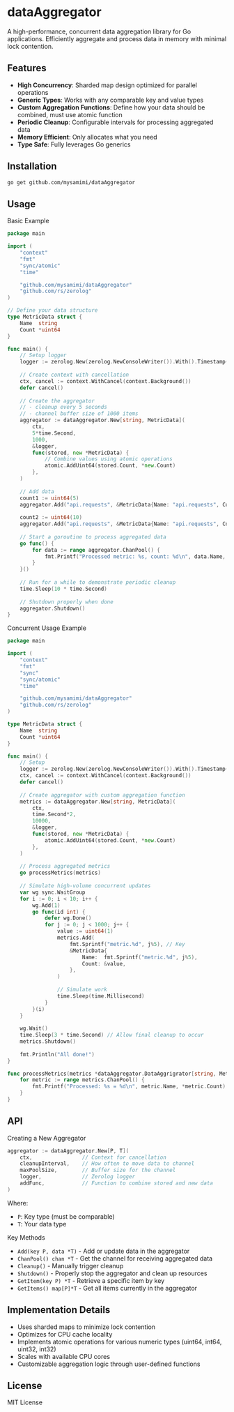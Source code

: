 # dataAggregator


A high-performance, concurrent data aggregation library for Go applications. Efficiently aggregate and process data in memory with minimal lock contention.

## Features

- **High Concurrency**: Sharded map design optimized for parallel operations
- **Generic Types**: Works with any comparable key and value types
- **Custom Aggregation Functions**: Define how your data should be combined, must use atomic function
- **Periodic Cleanup**: Configurable intervals for processing aggregated data
- **Memory Efficient**: Only allocates what you need
- **Type Safe**: Fully leverages Go generics

## Installation

```bash
go get github.com/mysamimi/dataAggregator
```

## Usage
Basic Example

```go
package main

import (
    "context"
    "fmt"
    "sync/atomic"
    "time"

    "github.com/mysamimi/dataAggregator"
    "github.com/rs/zerolog"
)

// Define your data structure
type MetricData struct {
    Name  string
    Count *uint64
}

func main() {
    // Setup logger
    logger := zerolog.New(zerolog.NewConsoleWriter()).With().Timestamp().Logger()
    
    // Create context with cancellation
    ctx, cancel := context.WithCancel(context.Background())
    defer cancel()
    
    // Create the aggregator
    // - cleanup every 5 seconds
    // - channel buffer size of 1000 items
    aggregator := dataAggregator.New[string, MetricData](
        ctx,
        5*time.Second,
        1000,
        &logger,
        func(stored, new *MetricData) {
            // Combine values using atomic operations
            atomic.AddUint64(stored.Count, *new.Count)
        },
    )
    
    // Add data
    count1 := uint64(5)
    aggregator.Add("api.requests", &MetricData{Name: "api.requests", Count: &count1})
    
    count2 := uint64(10)
    aggregator.Add("api.requests", &MetricData{Name: "api.requests", Count: &count2})
    
    // Start a goroutine to process aggregated data
    go func() {
        for data := range aggregator.ChanPool() {
            fmt.Printf("Processed metric: %s, count: %d\n", data.Name, *data.Count)
        }
    }()
    
    // Run for a while to demonstrate periodic cleanup
    time.Sleep(10 * time.Second)
    
    // Shutdown properly when done
    aggregator.Shutdown()
}
```
Concurrent Usage Example
```go
package main

import (
    "context"
    "fmt"
    "sync"
    "sync/atomic"
    "time"

    "github.com/mysamimi/dataAggregator"
    "github.com/rs/zerolog"
)

type MetricData struct {
    Name  string
    Count *uint64
}

func main() {
    // Setup
    logger := zerolog.New(zerolog.NewConsoleWriter()).With().Timestamp().Logger()
    ctx, cancel := context.WithCancel(context.Background())
    defer cancel()
    
    // Create aggregator with custom aggregation function
    metrics := dataAggregator.New[string, MetricData](
        ctx,
        time.Second*2,
        10000,
        &logger,
        func(stored, new *MetricData) {
            atomic.AddUint64(stored.Count, *new.Count)
        },
    )
    
    // Process aggregated metrics
    go processMetrics(metrics)
    
    // Simulate high-volume concurrent updates
    var wg sync.WaitGroup
    for i := 0; i < 10; i++ {
        wg.Add(1)
        go func(id int) {
            defer wg.Done()
            for j := 0; j < 1000; j++ {
                value := uint64(1)
                metrics.Add(
                    fmt.Sprintf("metric.%d", j%5), // Key
                    &MetricData{
                        Name:  fmt.Sprintf("metric.%d", j%5),
                        Count: &value,
                    },
                )
                
                // Simulate work
                time.Sleep(time.Millisecond)
            }
        }(i)
    }
    
    wg.Wait()
    time.Sleep(3 * time.Second) // Allow final cleanup to occur
    metrics.Shutdown()
    
    fmt.Println("All done!")
}

func processMetrics(metrics *dataAggregator.DataAggrigrator[string, MetricData]) {
    for metric := range metrics.ChanPool() {
        fmt.Printf("Processed: %s = %d\n", metric.Name, *metric.Count)
    }
}
```

## API

Creating a New Aggregator

```go
aggregator := dataAggregator.New[P, T](
    ctx,                // Context for cancellation
    cleanupInterval,    // How often to move data to channel
    maxPoolSize,        // Buffer size for the channel
    logger,             // Zerolog logger
    addFunc,            // Function to combine stored and new data
)
```
Where:

* ```P```: Key type (must be comparable)
* ```T```: Your data type

Key Methods

* ```Add(key P, data *T)``` - Add or update data in the aggregator
* ```ChanPool() chan *T``` - Get the channel for receiving aggregated data
* ```Cleanup()``` - Manually trigger cleanup
* ```Shutdown()``` - Properly stop the aggregator and clean up resources
* ```GetItem(key P) *T``` - Retrieve a specific item by key
* ```GetItems() map[P]*T``` - Get all items currently in the aggregator

## Implementation Details

* Uses sharded maps to minimize lock contention
* Optimizes for CPU cache locality
* Implements atomic operations for various numeric types (uint64, int64, uint32, int32)
* Scales with available CPU cores
* Customizable aggregation logic through user-defined functions


## License
MIT License